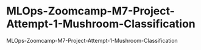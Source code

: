 # MLOps-Zoomcamp-M7-Project-Attempt-1-Mushroom-Classification
MLOps-Zoomcamp-M7-Project-Attempt-1-Mushroom-Classification
